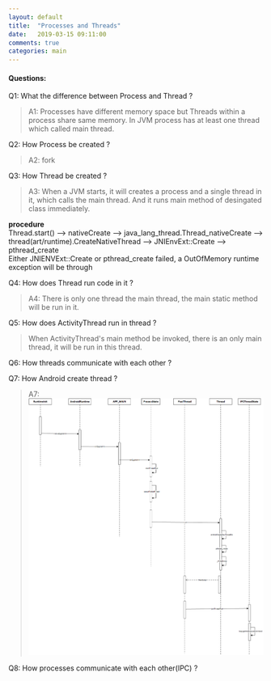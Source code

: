 ```yaml
---
layout: default
title:  "Processes and Threads"
date:   2019-03-15 09:11:00
comments: true
categories: main
---
```


#### Questions: 

Q1: What the difference between Process and Thread ? 
> A1: Processes have different memory space but Threads within a process share same memory.
In JVM process has at least one thread which called main thread.

Q2: How Process be created ? 
> A2: fork 

Q3: How Thread be created ? 
> A3: When a JVM starts, it will creates a process and a single thread in it, which calls the main thread.  And it runs main method of desingated class immediately. 

**procedure**  
Thread.start() --> nativeCreate --> java_lang_thread.Thread_nativeCreate --> thread(art/runtime).CreateNativeThread --> JNIEnvExt::Create --> pthread_create  
Either JNIENVExt::Create or pthread_create failed, a OutOfMemory runtime exception will be through

Q4: How does Thread run code in it ? 
> A4: There is only one thread the main thread, the main static method will be run in it. 

Q5: How does ActivityThread run in thread ? 
> When ActivityThread's main method be invoked, there is an only main thread, it will be run in this thread. 

Q6: How threads communicate with each other ? 

Q7: How Android create thread ? 
> A7: ![AndroidThreadCreate](/images/AndroidThreadCreate.png) 

Q8: How processes communicate with each other(IPC) ?
